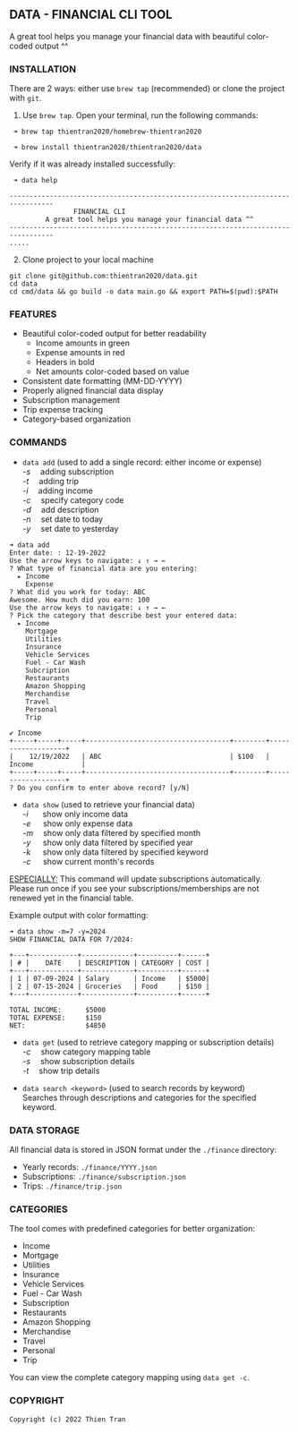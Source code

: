 ## DATA - FINANCIAL CLI TOOL

A great tool helps you manage your financial data with beautiful color-coded output ^^

### INSTALLATION
There are 2 ways: either use `brew tap` (recommended) or clone the project with `git`. </br>
1. Use `brew tap`. Open your terminal, run the following commands:
```
 ➜ brew tap thientran2020/homebrew-thientran2020
```

```
 ➜ brew install thientran2020/thientran2020/data
```
Verify if it was already installed successfully:
```
 ➜ data help

---------------------------------------------------------------------------------
				FINANCIAL CLI
   		 A great tool helps you manage your financial data ^^
---------------------------------------------------------------------------------
.....
```

2. Clone project to your local machine
```
git clone git@github.com:thientran2020/data.git
cd data
cd cmd/data && go build -o data main.go && export PATH=$(pwd):$PATH
```

### FEATURES
- Beautiful color-coded output for better readability
  - Income amounts in green
  - Expense amounts in red
  - Headers in bold
  - Net amounts color-coded based on value
- Consistent date formatting (MM-DD-YYYY)
- Properly aligned financial data display
- Subscription management
- Trip expense tracking
- Category-based organization

### COMMANDS
+ `data add` (used to add a single record: either income or expense) <br/>
*-s* &emsp;adding subscription <br/>
*-t* &emsp;adding trip <br/>
*-i* &emsp;adding income <br/>
*-c* &emsp;specify category code <br/>
*-d* &emsp;add description <br/>
*-n* &emsp;set date to today <br/>
*-y* &emsp;set date to yesterday

```
➜ data add
Enter date: : 12-19-2022
Use the arrow keys to navigate: ↓ ↑ → ←
? What type of financial data are you entering:
  ▸ Income
    Expense
? What did you work for today: ABC
Awesome. How much did you earn: 100
Use the arrow keys to navigate: ↓ ↑ → ←
? Pick the category that describe best your entered data:
  ▸ Income
    Mortgage
    Utilities
    Insurance
    Vehicle Services
    Fuel - Car Wash
    Subcription
    Restaurants
    Amazon Shopping
    Merchandise
    Travel
    Personal
    Trip

✔ Income
+-----+-----+-----+------------------------------------+--------+-------------------+
|    12/19/2022   | ABC                                | $100   | Income            |
+-----+-----+-----+------------------------------------+--------+-------------------+
? Do you confirm to enter above record? [y/N]
```

+ `data show` (used to retrieve your financial data) <br/>
*-i* &emsp;&nbsp;&nbsp;show only income data <br/>
*-e* &emsp;&nbsp;show only expense data <br/>
*-m* &emsp;show only data filtered by specified month <br/>
*-y* &emsp;&nbsp;show only data filtered by specified year <br/>
*-k* &emsp;&nbsp;show only data filtered by specified keyword <br/>
*-c* &emsp;&nbsp;show current month's records

<ins>ESPECIALLY:</ins> This command will update subscriptions automatically. <br/> 
Please run once if you see your subscriptions/memberships are not renewed yet in the financial table.

Example output with color formatting:
```
➜ data show -m=7 -y=2024
SHOW FINANCIAL DATA FOR 7/2024:

+---+------------+-------------+----------+------+
| # |    DATE    | DESCRIPTION | CATEGORY | COST |
+---+------------+-------------+----------+------+
| 1 | 07-09-2024 | Salary      | Income   | $5000|
| 2 | 07-15-2024 | Groceries   | Food     | $150 |
+---+------------+-------------+----------+------+

TOTAL INCOME:      $5000
TOTAL EXPENSE:     $150
NET:               $4850
```

+ `data get` (used to retrieve category mapping or subscription details) <br/>
*-c* &emsp;show category mapping table <br/>
*-s* &emsp;show subscription details <br/>
*-t* &emsp;show trip details

+ `data search <keyword>` (used to search records by keyword) <br/>
Searches through descriptions and categories for the specified keyword.

### DATA STORAGE
All financial data is stored in JSON format under the `./finance` directory:
- Yearly records: `./finance/YYYY.json`
- Subscriptions: `./finance/subscription.json`
- Trips: `./finance/trip.json`

### CATEGORIES
The tool comes with predefined categories for better organization:
- Income
- Mortgage
- Utilities
- Insurance
- Vehicle Services
- Fuel - Car Wash
- Subscription
- Restaurants
- Amazon Shopping
- Merchandise
- Travel
- Personal
- Trip

You can view the complete category mapping using `data get -c`.

### COPYRIGHT
```
Copyright (c) 2022 Thien Tran
```
